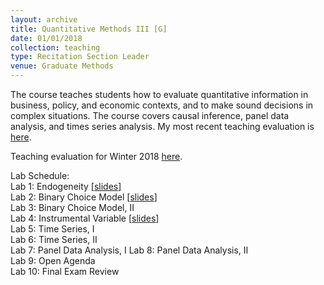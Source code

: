 ```yaml
---
layout: archive
title: Quantitative Methods III [G]
date: 01/01/2018
collection: teaching
type: Recitation Section Leader
venue: Graduate Methods
---
```


 The course teaches students how to evaluate quantitative information in business, policy, and economic contexts, and to make sound decisions in complex situations. The course covers causal inference, panel data analysis, and times series analysis. My most recent teaching evaluation is [here](https://shanexuan.github.io/files/qm3-eval-sp18.pdf).

Teaching evaluation for Winter 2018 [here](https://shanexuan.github.io/files/qm3-eval-sp18.pdf).

Lab Schedule:  
Lab 1: Endogeneity [[slides](https://shanexuan.github.io/files/qm3-slides/ovb.pdf)]  
Lab 2: Binary Choice Model [[slides](https://shanexuan.github.io/files/qm3-slides/binary.pdf)]  
Lab 3: Binary Choice Model, II  
Lab 4: Instrumental Variable [[slides](https://shanexuan.github.io/files/qm3-slides/iv-exercise.pdf)]  
Lab 5: Time Series, I  
Lab 6: Time Series, II  
Lab 7: Panel Data Analysis, I 
Lab 8: Panel Data Analysis, II  
Lab 9: Open Agenda  
Lab 10: Final Exam Review  
